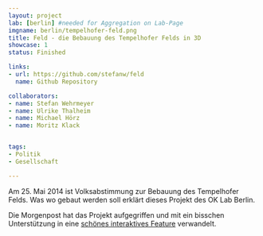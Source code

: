 ```yaml
---
layout: project
lab: [berlin] #needed for Aggregation on Lab-Page
imgname: berlin/tempelhofer-feld.png
title: Feld - die Bebauung des Tempelhofer Felds in 3D
showcase: 1
status: Finished

links:
- url: https://github.com/stefanw/feld
  name: Github Repository

collaborators:
- name: Stefan Wehrmeyer
- name: Ulrike Thalheim
- name: Michael Hörz
- name: Moritz Klack


tags:
- Politik
- Gesellschaft

---
```


Am 25. Mai 2014 ist Volksabstimmung zur Bebauung des Tempelhofer Felds.
Was wo gebaut werden soll erklärt dieses Projekt des OK Lab Berlin.

Die Morgenpost hat das Projekt aufgegriffen und mit ein bisschen Unterstützung in eine [schönes interaktives Feature](http://interaktiv.morgenpost.de/tempelhofer-feld/) verwandelt.
